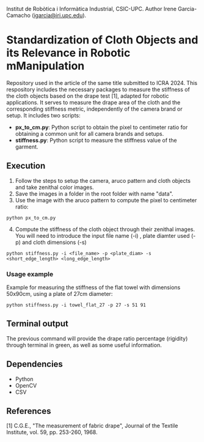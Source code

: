 Institut de Robòtica i Informàtica Industrial, CSIC-UPC. Author Irene Garcia-Camacho (igarcia@iri.upc.edu).

# Standardization of Cloth Objects and its Relevance in Robotic mManipulation

Repository used in the article of the same title submitted to ICRA 2024. This respository includes the necessary packages to measure the stiffness of the cloth objects based on the drape test [1], adapted for robotic applications. It serves to measure the drape area of the cloth and the corresponding stiffness metric, independently of the camera brand or setup. It includes two scripts:

- **px_to_cm.py**: Python script to obtain the pixel to centimeter ratio for obtaining a common unit for all camera brands and setups.
- **stiffness.py**: Python script to measure the stiffness value of the garment.


## Execution

1. Follow the steps to setup the camera, aruco pattern and cloth objects and take zenithal color images.
2. Save the images in a folder in the root folder with name "data".
3. Use the image with the aruco pattern to compute the pixel to centimeter ratio:

``python px_to_cm.py``

4. Compute the stiffness of the cloth object through their zenithal images. You will need to introduce the input file name (-i) , plate diamter used (-p) and cloth dimensions (-s)

``python stiffness.py -i <file_name> -p <plate_diam> -s <short_edge_length> <long_edge_length>``

### Usage example

Example for measuring the stiffness of the flat towel with dimensions 50x90cm, using a plate of 27cm diameter:

``python stiffness.py -i towel_flat_27 -p 27 -s 51 91``

## Terminal output

The previous command will provide the drape ratio percentage (rigidity) through terminal in green, as well as some useful information.

## Dependencies

- Python
- OpenCV
- CSV


## References

[1] C.G.E., "The measurement of fabric drape", Journal of the Textile Institute, vol. 59, pp. 253-260, 1968.

